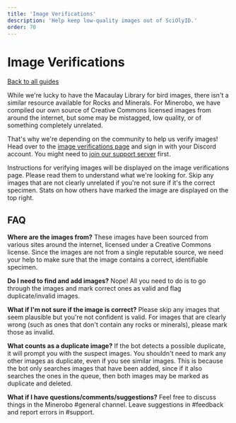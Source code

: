 ```yaml
---
title: 'Image Verifications'
description: 'Help keep low-quality images out of SciOlyID.'
order: 70
---
```


<script context="module">
	export const prerender = true;
</script>

# Image Verifications

[Back to all guides](/guides/)

While we're lucky to have the Macaulay Library for bird images, there isn't a similar resource available for Rocks and Minerals. For Minerobo, we have compiled our own source of Creative Commons licensed images from around the internet, but some may be mistagged, low quality, or of something completely unrelated.

That's why we're depending on the community to help us verify images! Head over to the [image verifications page](/minerobo/verify/) and sign in with your Discord account. You might need to [join our support server](/server) first.

Instructions for verifying images will be displayed on the image verifications page. Please read them to understand what we're looking for. Skip any images that are not clearly unrelated if you're not sure if it's the correct specimen. Stats on how others have marked the image are displayed on the top right.

## FAQ

**Where are the images from?**
These images have been sourced from various sites around the internet, licensed under a Creative Commons license. Since the images are not from a single reputable source, we need your help to make sure that the image contains a correct, identifiable specimen.

**Do I need to find and add images?**
Nope! All you need to do is to go through the images and mark correct ones as valid and flag duplicate/invalid images.

**What if I'm not sure if the image is correct?**
Please skip any images that seem plausible but you're not confident is valid. For images that are clearly wrong (such as ones that don't contain any rocks or minerals), please mark those as invalid.

**What counts as a duplicate image?**
If the bot detects a possible duplicate, it will prompt you with the suspect images. You shouldn't need to mark any other images as duplicate, even if you see similar images. This is because the bot only searches images that have been added, since if it also searches the ones in the queue, then both images may be marked as duplicate and deleted.

**What if I have questions/comments/suggestions?**
Feel free to discuss things in the Minerobo #general channel. Leave suggestions in #feedback and report errors in #support.
